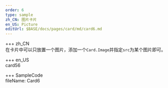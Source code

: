 ```yaml
---   
order: 6 
type: sample  
zh_CN: 图片卡片
en_US: Picture
editUrl: $BASE/docs/pages/card/md/card6.md
---      
```


+++ zh_CN   
在卡片中可以只放置一个图片，添加一个<Code>Card.Image</Code>并指定<Code>src</Code>为某个图片即可。

+++ en_US   
card56

+++ SampleCode  
fileName: Card6
